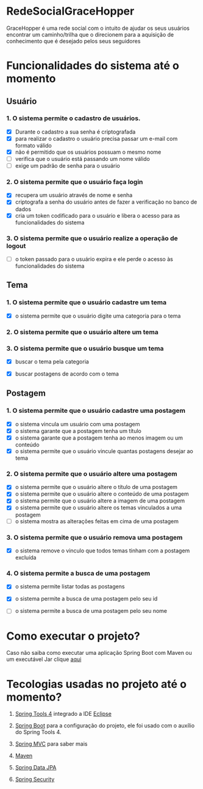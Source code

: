 # RedeSocialGraceHopper
GraceHopper é uma rede social com o intuito de ajudar os seus usuários  encontrar um caminho/trilha que o direcionem para a aquisição de conhecimento que é desejado pelos seus seguidores

# Funcionalidades do sistema até o momento
## Usuário 
### 1. O sistema permite o cadastro de usuários.
 - [x] Durante o cadastro a sua senha é criptografada
 - [x] para realizar o cadastro o usuário precisa passar um e-mail com formato válido
 - [x] não é permitido que os usuários possuam o mesmo nome
 - [ ]  verifica que o usuário está passando um nome válido
 - [ ] exige um padrão de senha para o usuário
### 2. O sistema permite que o usuário faça login
- [x] recupera um usuário através de nome e senha
- [x] criptografa a senha do usuário antes de fazer a verificação no banco de dados 
- [x] cria um token codificado para o usuário e libera o acesso para as funcionalidades do sistema 
### 3. O sistema permite que o usuário realize a operação de logout
- [ ] o token passado para o usuário expira e ele perde o acesso às funcionalidades do sistema

## Tema 
### 1. O sistema permite que o usuário cadastre um tema
 - [x] o sistema permite que o usuário digite uma categoria para o tema
### 2. O sistema permite que o usuário altere um tema
### 3. O sistema permite que o usuário busque um tema
 - [x] buscar o tema pela categoria
-  [x] buscar postagens de acordo com o tema 


## Postagem 
### 1.	O sistema permite que o usuário cadastre uma postagem
- [x] o sistema vincula um usuário com uma postagem
- [x] o sistema garante que a postagem tenha um título 
- [x] o sistema garante que a postagem tenha ao menos imagem ou um conteúdo
- [x] o sistema permite que o usuário vincule quantas postagens desejar ao tema 
### 2. O sistema permite que o usuário altere uma postagem 
- [x] o sistema permite que o usuário altere o título de uma postagem 
- [x] o sistema permite que o usuário altere o conteúdo de uma postagem 
- [x] o sistema permite que o usuário altere a imagem de uma postagem 
- [x] o sistema permite que o usuário altere os temas vinculados a uma postagem 
- [ ] o sistema mostra as alterações feitas em cima de uma postagem
### 3. O sistema permite que o usuário remova uma postagem 
- [x] o sistema remove o vinculo que todos temas tinham com a postagem excluída 
### 4. O sistema permite a busca de uma postagem 
- [x] o sistema permite listar todas as postagens
- [x] o sistema permite a busca de uma postagem pelo seu id 
- [ ] o sistema permite a busca de uma postagem pelo seu nome


# Como executar o projeto? 
Caso não saiba como executar uma aplicação Spring Boot com Maven ou um executável Jar clique [aqui](https://www.codeflow.site/pt/article/spring-boot-run-maven-vs-executable-jar)

# Tecologias usadas no projeto até o momento?

 1. [Spring Tools 4](https://spring.io/tools) integrado a IDE [Eclipse](https://www.eclipse.org/downloads/download.php?file=/oomph/epp/2020-12/R/eclipse-inst-jre-win64.exe)
 
 2. [Spring Boot](https://start.spring.io/) para a configuração do projeto, ele foi usado com o auxílio do Spring Tools 4.
 
 3. [Spring MVC](https://blog.algaworks.com/spring-mvc/) para saber mais 
 
 4. [Maven](https://maven.apache.org/)
 
 6. [Spring Data JPA](https://spring.io/projects/spring-data)
 7. [Spring Security](https://spring.io/projects/spring-security)


